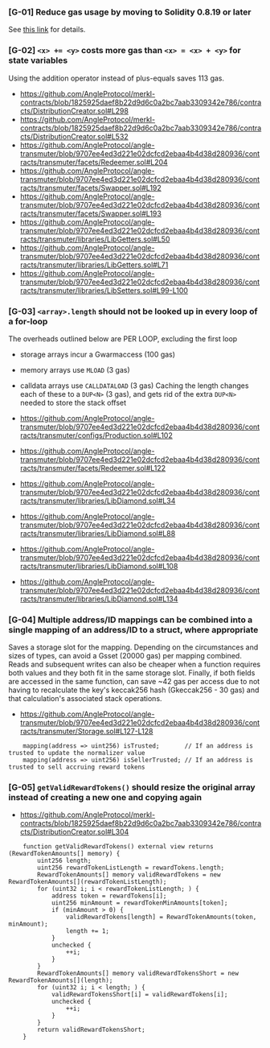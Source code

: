 ### [G-01] Reduce gas usage by moving to Solidity 0.8.19 or later
See [this link](https://blog.soliditylang.org/2023/02/22/solidity-0.8.19-release-announcement/#preventing-dead-code-in-runtime-bytecode) for details.

### [G-02] `<x> += <y>` costs more gas than `<x> = <x> + <y>` for state variables
Using the addition operator instead of plus-equals saves 113 gas.

- https://github.com/AngleProtocol/merkl-contracts/blob/1825925daef8b22d9d6c0a2bc7aab3309342e786/contracts/DistributionCreator.sol#L298
- https://github.com/AngleProtocol/merkl-contracts/blob/1825925daef8b22d9d6c0a2bc7aab3309342e786/contracts/DistributionCreator.sol#L532
- https://github.com/AngleProtocol/angle-transmuter/blob/9707ee4ed3d221e02dcfcd2ebaa4b4d38d280936/contracts/transmuter/facets/Redeemer.sol#L204
- https://github.com/AngleProtocol/angle-transmuter/blob/9707ee4ed3d221e02dcfcd2ebaa4b4d38d280936/contracts/transmuter/facets/Swapper.sol#L192
- https://github.com/AngleProtocol/angle-transmuter/blob/9707ee4ed3d221e02dcfcd2ebaa4b4d38d280936/contracts/transmuter/facets/Swapper.sol#L193
- https://github.com/AngleProtocol/angle-transmuter/blob/9707ee4ed3d221e02dcfcd2ebaa4b4d38d280936/contracts/transmuter/libraries/LibGetters.sol#L50
- https://github.com/AngleProtocol/angle-transmuter/blob/9707ee4ed3d221e02dcfcd2ebaa4b4d38d280936/contracts/transmuter/libraries/LibGetters.sol#L71
- https://github.com/AngleProtocol/angle-transmuter/blob/9707ee4ed3d221e02dcfcd2ebaa4b4d38d280936/contracts/transmuter/libraries/LibSetters.sol#L99-L100

### [G-03] `<array>.length` should not be looked up in every loop of a for-loop
The overheads outlined below are PER LOOP, excluding the first loop

- storage arrays incur a Gwarmaccess (100 gas)
- memory arrays use `MLOAD` (3 gas)
- calldata arrays use `CALLDATALOAD` (3 gas)
Caching the length changes each of these to a `DUP<N>` (3 gas), and gets rid of the extra `DUP<N>` needed to store the stack offset

- https://github.com/AngleProtocol/angle-transmuter/blob/9707ee4ed3d221e02dcfcd2ebaa4b4d38d280936/contracts/transmuter/configs/Production.sol#L102
- https://github.com/AngleProtocol/angle-transmuter/blob/9707ee4ed3d221e02dcfcd2ebaa4b4d38d280936/contracts/transmuter/facets/Redeemer.sol#L122
- https://github.com/AngleProtocol/angle-transmuter/blob/9707ee4ed3d221e02dcfcd2ebaa4b4d38d280936/contracts/transmuter/libraries/LibDiamond.sol#L34
- https://github.com/AngleProtocol/angle-transmuter/blob/9707ee4ed3d221e02dcfcd2ebaa4b4d38d280936/contracts/transmuter/libraries/LibDiamond.sol#L88
- https://github.com/AngleProtocol/angle-transmuter/blob/9707ee4ed3d221e02dcfcd2ebaa4b4d38d280936/contracts/transmuter/libraries/LibDiamond.sol#L108
- https://github.com/AngleProtocol/angle-transmuter/blob/9707ee4ed3d221e02dcfcd2ebaa4b4d38d280936/contracts/transmuter/libraries/LibDiamond.sol#L134

### [G-04] Multiple address/ID mappings can be combined into a single mapping of an address/ID to a struct, where appropriate
Saves a storage slot for the mapping. Depending on the circumstances and sizes of types, can avoid a Gsset (20000 gas) per mapping combined. Reads and subsequent writes can also be cheaper when a function requires both values and they both fit in the same storage slot. Finally, if both fields are accessed in the same function, can save ~42 gas per access due to not having to recalculate the key's keccak256 hash (Gkeccak256 - 30 gas) and that calculation's associated stack operations.
- https://github.com/AngleProtocol/angle-transmuter/blob/9707ee4ed3d221e02dcfcd2ebaa4b4d38d280936/contracts/transmuter/Storage.sol#L127-L128

```solidity
    mapping(address => uint256) isTrusted;       // If an address is trusted to update the normalizer value
    mapping(address => uint256) isSellerTrusted; // If an address is trusted to sell accruing reward tokens
```

### [G-05] `getValidRewardTokens()` should resize the original array instead of creating a new one and copying again
- https://github.com/AngleProtocol/merkl-contracts/blob/1825925daef8b22d9d6c0a2bc7aab3309342e786/contracts/DistributionCreator.sol#L304

```solidity
    function getValidRewardTokens() external view returns (RewardTokenAmounts[] memory) {
        uint256 length;
        uint256 rewardTokenListLength = rewardTokens.length;
        RewardTokenAmounts[] memory validRewardTokens = new RewardTokenAmounts[](rewardTokenListLength);
        for (uint32 i; i < rewardTokenListLength; ) {
            address token = rewardTokens[i];
            uint256 minAmount = rewardTokenMinAmounts[token];
            if (minAmount > 0) {
                validRewardTokens[length] = RewardTokenAmounts(token, minAmount);
                length += 1;
            }
            unchecked {
                ++i;
            }
        }
        RewardTokenAmounts[] memory validRewardTokensShort = new RewardTokenAmounts[](length);
        for (uint32 i; i < length; ) {
            validRewardTokensShort[i] = validRewardTokens[i];
            unchecked {
                ++i;
            }
        }
        return validRewardTokensShort;
    }
```